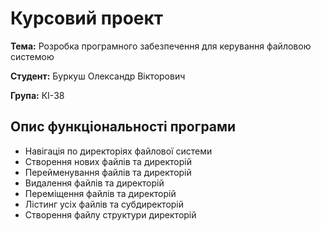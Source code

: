 # Курсовий проект

**Тема:** Розробка програмного забезпечення для керування файловою системою

**Студент:** Буркуш Олександр Вікторович

**Група:** КІ-38

## Опис функціональності програми

- Навігація по директоріях файлової системи
- Створення нових файлів та директорій
- Перейменування файлів та директорій
- Видалення файлів та директорій
- Переміщення файлів та директорій
- Лістинг усіх файлів та субдиректорій
- Створення файлу структури директорій

